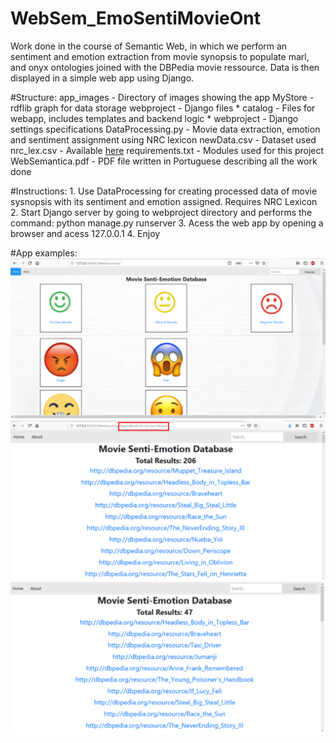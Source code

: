 # WebSem_EmoSentiMovieOnt
Work done in the course of Semantic Web, in which we perform an sentiment and emotion extraction from movie synopsis to populate marl, and onyx ontologies joined with the DBPedia movie ressource. Data is then displayed in a simple web app using Django.

#Structure:
    app_images - Directory of images showing the app
    MyStore - rdflib graph for data storage
    webproject - Django files
        * catalog - Files for webapp, includes templates and backend logic
        * webproject - Django settings specifications
    DataProcessing.py - Movie data extraction, emotion and sentiment assignment using NRC lexicon
    newData.csv - Dataset used
    nrc_lex.csv - Available [here](https://saifmohammad.com/WebPages/NRC-Emotion-Lexicon.htm)
    requirements.txt - Modules used for this project
    WebSemantica.pdf - PDF file written in Portuguese describing all the work done
    
#Instructions:
    1. Use DataProcessing for creating processed data of movie sysnopsis with its sentiment and emotion assigned. Requires NRC Lexicon
    2. Start Django server by going to webproject directory and performs the command: python manage.py runserver
    3. Acess the web app by opening a browser and acess 127.0.0.1
    4. Enjoy
    
#App examples:
![Homepage](/app_images/img1.png)
![Results](/app_images/img2.png)
![QueryResults](/app_images/img3.png)
